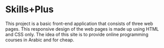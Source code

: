 # Skills+Plus
This project is a basic front-end application that consists of three web pages. This responsive design of the web pages is made up using HTML and CSS only. 
The idea of this site is to provide online programming courses in Arabic and for cheap. 
